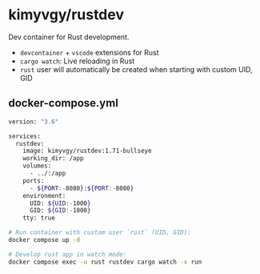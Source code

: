 # kimyvgy/rustdev

Dev container for Rust development.

- `devcontainer` + `vscode` extensions for Rust
- `cargo watch`: Live reloading in Rust
- `rust` user will automatically be created when starting with custom UID, GID

## docker-compose.yml

```bash
version: "3.6"

services:
  rustdev:
    image: kimyvgy/rustdev:1.71-bullseye
    working_dir: /app
    volumes:
      - ../:/app
    ports:
      - ${PORT:-8080}:${PORT:-8080}
    environment:
      UID: ${UID:-1000}
      GID: ${GID:-1000}
    tty: true
```

```bash
# Run container with custom user `rust` (UID, GID):
docker compose up -d

# Develop rust app in watch mode:
docker compose exec -u rust rustdev cargo watch -x run
```
